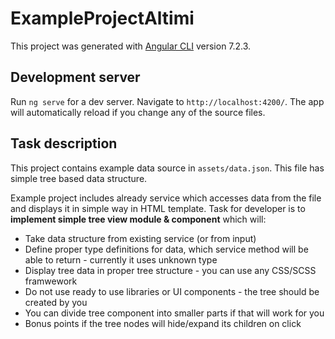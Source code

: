 # ExampleProjectAltimi

This project was generated with [Angular CLI](https://github.com/angular/angular-cli) version 7.2.3.

## Development server

Run `ng serve` for a dev server. Navigate to `http://localhost:4200/`. The app will automatically reload if you change any of the source files.

## Task description
This project contains example data source in `assets/data.json`.
This file has simple tree based data structure.

Example project includes already service which accesses data from the file and displays it in simple way in HTML template.
Task for developer is to **implement simple tree view module & component** which will:
* Take data structure from existing service (or from input)
* Define proper type definitions for data, which service method will be able to return - currently it uses unknown type
* Display tree data in proper tree structure - you can use any CSS/SCSS framwework
* Do not use ready to use libraries or UI components - the tree should be created by you
* You can divide tree component into smaller parts if that will work for you
* Bonus points if the tree nodes will hide/expand its children on click
